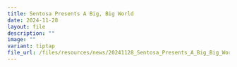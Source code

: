 ```yaml
---
title: Sentosa Presents A Big, Big World
date: 2024-11-28
layout: file
description: ""
image: ""
variant: tiptap
file_url: /files/resources/news/20241128_Sentosa_Presents_A_Big_Big_World_Media_Release__updated_for_web_.pdf
---
```


